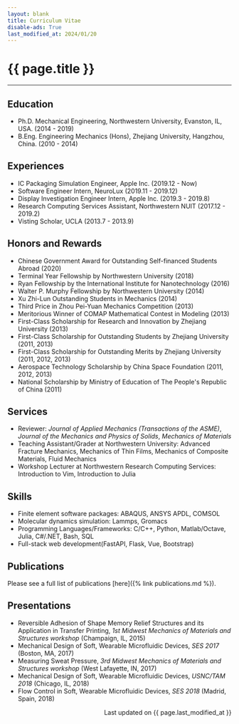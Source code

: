 ```yaml
---
layout: blank
title: Curriculum Vitae
disable-ads: True
last_modified_at: 2024/01/20
---
```


<h1 class="">{{ page.title }}</h1>
<hr>

## Education

* Ph.D. Mechanical Engineering, Northwestern University, Evanston, IL, USA. (2014 - 2019)
* B.Eng. Engineering Mechanics (Hons), Zhejiang University, Hangzhou, China. (2010 - 2014)


## Experiences

* IC Packaging Simulation Engineer, Apple Inc. (2019.12 - Now)
* Software Engineer Intern, NeuroLux (2019.11 - 2019.12)
* Display Investigation Engineer Intern, Apple Inc. (2019.3 - 2019.8)
* Research Computing Services Assistant, Northwestern NUIT (2017.12 - 2019.2)
* Visting Scholar, UCLA (2013.7 - 2013.9)


## Honors and Rewards

* Chinese Government Award for Outstanding Self-financed Students Abroad (2020)
* Terminal Year Fellowship by Northwestern University (2018)
* Ryan Fellowship by the International Institute for Nanotechnology (2016)
* Walter P. Murphy Fellowship by Northwestern University (2014)
* Xu Zhi-Lun Outstanding Students in Mechanics (2014)
* Third Price in Zhou Pei-Yuan Mechanics Competition (2013)
* Meritorious Winner of COMAP Mathematical Contest in Modeling (2013)
* First-Class Scholarship for Research and Innovation by Zhejiang University (2013)
* First-Class Scholarship for Outstanding Students by Zhejiang University (2011, 2013)
* First-Class Scholarship for Outstanding Merits by Zhejiang University (2011, 2012, 2013)
* Aerospace Technology Scholarship by China Space Foundation (2011, 2012, 2013)
* National Scholarship by Ministry of Education of The People's Republic of China (2011)


## Services

* Reviewer: *Journal of Applied Mechanics (Transactions of the ASME)*, *Journal of the Mechanics and Physics of Solids*, *Mechanics of Materials*
* Teaching Assistant/Grader at Northwestern University: Advanced Fracture Mechanics, Mechanics of Thin Films, Mechanics of Composite Materials, Fluid Mechanics
* Workshop Lecturer at Northwestern Research Computing Services: Introduction to Vim, Introduction to Julia


## Skills

* Finite element software packages: ABAQUS, ANSYS APDL, COMSOL
* Molecular dynamics simulation: Lammps, Gromacs
* Programming Languages/Frameworks: C/C++, Python, Matlab/Octave, Julia, C#/.NET, Bash, SQL
* Full-stack web development(FastAPI, Flask, Vue, Bootstrap)


## Publications

Please see a full list of publications [here]({% link publications.md %}).


## Presentations

* Reversible Adhesion of Shape Memory Relief Structures and its Application in Transfer Printing, *1st Midwest Mechanics of Materials and Structures workshop* (Champaign, IL, 2015)
* Mechanical Design of Soft, Wearable Microfluidic Devices, *SES 2017* (Boston, MA, 2017)
* Measuring Sweat Pressure, *3rd Midwest Mechanics of Materials and Structures workshop* (West Lafayette, IN, 2017)
* Mechanical Design of Soft, Wearable Microfluidic Devices, *USNC/TAM 2018* (Chicago, IL, 2018)
* Flow Control in Soft, Wearable Microfluidic Devices, *SES 2018* (Madrid, Spain, 2018)

<p style="text-align:right;"> Last updated on {{ page.last_modified_at }} </p>